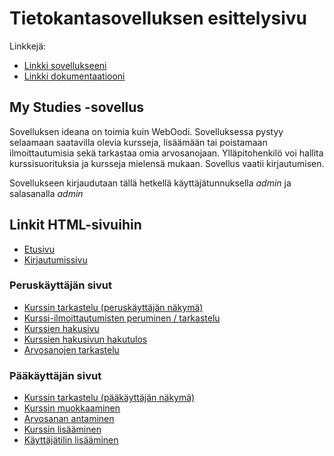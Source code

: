 # Tietokantasovelluksen esittelysivu

Linkkejä:

* [Linkki sovellukseeni](https://ahuotala.users.cs.helsinki.fi/oodi)
* [Linkki dokumentaatiooni](https://github.com/alehuo/Tsoha-Bootstrap/blob/master/doc/dokumentaatio.pdf)

## My Studies -sovellus

Sovelluksen ideana on toimia kuin WebOodi. Sovelluksessa pystyy selaamaan saatavilla olevia kursseja, lisäämään tai poistamaan ilmoittautumisia sekä tarkastaa omia arvosanojaan. Ylläpitohenkilö voi hallita kurssisuorituksia ja kursseja mielensä mukaan. Sovellus vaatii kirjautumisen.

Sovellukseen kirjaudutaan tällä hetkellä käyttäjätunnuksella *admin* ja salasanalla *admin*

## Linkit HTML-sivuihin

* [Etusivu](https://htmlpreview.github.io/?https://raw.githubusercontent.com/alehuo/Tsoha-Bootstrap/master/doc/html-sivut/index.html)
* [Kirjautumissivu](https://htmlpreview.github.io/?https://raw.githubusercontent.com/alehuo/Tsoha-Bootstrap/master/doc/html-sivut/login.html)

### Peruskäyttäjän sivut

* [Kurssin tarkastelu (peruskäyttäjän näkymä)](https://htmlpreview.github.io/?https://raw.githubusercontent.com/alehuo/Tsoha-Bootstrap/master/doc/html-sivut/courseRegistration.html)
* [Kurssi-ilmoittautumisten peruminen / tarkastelu](https://htmlpreview.github.io/?https://raw.githubusercontent.com/alehuo/Tsoha-Bootstrap/master/doc/html-sivut/registrations.html)
* [Kurssien hakusivu](https://htmlpreview.github.io/?https://raw.githubusercontent.com/alehuo/Tsoha-Bootstrap/master/doc/html-sivut/courses.html)
* [Kurssien hakusivun hakutulos](https://htmlpreview.github.io/?https://raw.githubusercontent.com/alehuo/Tsoha-Bootstrap/master/doc/html-sivut/coursesList.html)
* [Arvosanojen tarkastelu](https://htmlpreview.github.io/?https://raw.githubusercontent.com/alehuo/Tsoha-Bootstrap/master/doc/html-sivut/grades.html)

### Pääkäyttäjän sivut

* [Kurssin tarkastelu (pääkäyttäjän näkymä)](https://htmlpreview.github.io/?https://raw.githubusercontent.com/alehuo/Tsoha-Bootstrap/master/doc/html-sivut/viewCourse.html)
* [Kurssin muokkaaminen](https://htmlpreview.github.io/?https://raw.githubusercontent.com/alehuo/Tsoha-Bootstrap/master/doc/html-sivut/editCourse.html)
* [Arvosanan antaminen](https://htmlpreview.github.io/?https://raw.githubusercontent.com/alehuo/Tsoha-Bootstrap/master/doc/html-sivut/addGrade.html)
* [Kurssin lisääminen](https://htmlpreview.github.io/?https://raw.githubusercontent.com/alehuo/Tsoha-Bootstrap/master/doc/html-sivut/addCourse.html)
* [Käyttäjätilin lisääminen](https://htmlpreview.github.io/?https://raw.githubusercontent.com/alehuo/Tsoha-Bootstrap/master/doc/html-sivut/addUser.html)


